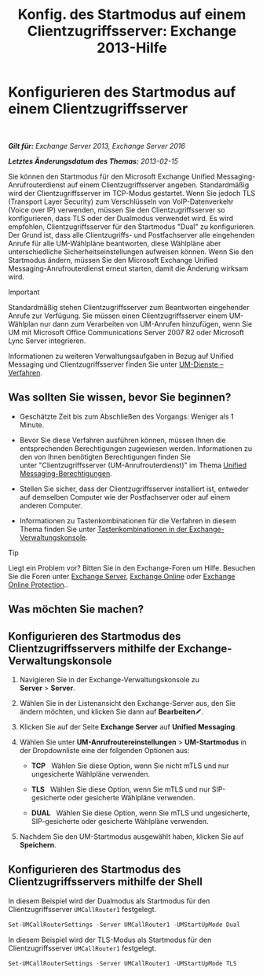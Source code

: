 ﻿---
title: 'Konfig. des Startmodus auf einem Clientzugriffsserver: Exchange 2013-Hilfe'
TOCTitle: Konfigurieren des Startmodus auf einem Clientzugriffsserver
ms:assetid: 71cc9061-9e3c-4b4a-8dbe-f590ca5bcee8
ms:mtpsurl: https://technet.microsoft.com/de-de/library/JJ673533(v=EXCHG.150)
ms:contentKeyID: 50554840
ms.date: 05/22/2018
mtps_version: v=EXCHG.150
ms.translationtype: MT
---

# Konfigurieren des Startmodus auf einem Clientzugriffsserver

 

_**Gilt für:** Exchange Server 2013, Exchange Server 2016_

_**Letztes Änderungsdatum des Themas:** 2013-02-15_

Sie können den Startmodus für den Microsoft Exchange Unified Messaging-Anrufrouterdienst auf einem Clientzugriffsserver angeben. Standardmäßig wird der Clientzugriffsserver im TCP-Modus gestartet. Wenn Sie jedoch TLS (Transport Layer Security) zum Verschlüsseln von VoIP-Datenverkehr (Voice over IP) verwenden, müssen Sie den Clientzugriffsserver so konfigurieren, dass TLS oder der Dualmodus verwendet wird. Es wird empfohlen, Clientzugriffsserver für den Startmodus "Dual" zu konfigurieren. Der Grund ist, dass alle Clientzugriffs- und Postfachserver alle eingehenden Anrufe für alle UM-Wählpläne beantworten, diese Wählpläne aber unterschiedliche Sicherheitseinstellungen aufweisen können. Wenn Sie den Startmodus ändern, müssen Sie den Microsoft Exchange Unified Messaging-Anrufrouterdienst erneut starten, damit die Änderung wirksam wird.


> [!IMPORTANT]
> Standardmäßig stehen Clientzugriffsserver zum Beantworten eingehender Anrufe zur Verfügung. Sie müssen einen Clientzugriffsserver einem UM-Wählplan nur dann zum Verarbeiten von UM-Anrufen hinzufügen, wenn Sie UM mit Microsoft Office Communications Server 2007 R2 oder Microsoft Lync Server integrieren.



Informationen zu weiteren Verwaltungsaufgaben in Bezug auf Unified Messaging und Clientzugriffsserver finden Sie unter [UM-Dienste – Verfahren](um-services-procedures-exchange-2013-help.md).

## Was sollten Sie wissen, bevor Sie beginnen?

  - Geschätzte Zeit bis zum Abschließen des Vorgangs: Weniger als 1 Minute.

  - Bevor Sie diese Verfahren ausführen können, müssen Ihnen die entsprechenden Berechtigungen zugewiesen werden. Informationen zu den von Ihnen benötigten Berechtigungen finden Sie unter "Clientzugriffsserver (UM-Anrufrouterdienst)" im Thema [Unified Messaging-Berechtigungen](unified-messaging-permissions-exchange-2013-help.md).

  - Stellen Sie sicher, dass der Clientzugriffsserver installiert ist, entweder auf demselben Computer wie der Postfachserver oder auf einem anderen Computer.

  - Informationen zu Tastenkombinationen für die Verfahren in diesem Thema finden Sie unter [Tastenkombinationen in der Exchange-Verwaltungskonsole](keyboard-shortcuts-in-the-exchange-admin-center-exchange-online-protection-help.md).


> [!TIP]
> Liegt ein Problem vor? Bitten Sie in den Exchange-Foren um Hilfe. Besuchen Sie die Foren unter <A href="https://go.microsoft.com/fwlink/p/?linkid=60612">Exchange Server</A>, <A href="https://go.microsoft.com/fwlink/p/?linkid=267542">Exchange Online</A> oder <A href="https://go.microsoft.com/fwlink/p/?linkid=285351">Exchange Online Protection</A>..



## Was möchten Sie machen?

## Konfigurieren des Startmodus des Clientzugriffsservers mithilfe der Exchange-Verwaltungskonsole

1.  Navigieren Sie in der Exchange-Verwaltungskonsole zu **Server** \> **Server**.

2.  Wählen Sie in der Listenansicht den Exchange-Server aus, den Sie ändern möchten, und klicken Sie dann auf **Bearbeiten**![Bearbeitungssymbol](images/Bb124582.6f53ccb2-1f13-4c02-bea0-30690e6ea71d(EXCHG.150).gif "Bearbeitungssymbol").

3.  Klicken Sie auf der Seite **Exchange Server** auf **Unified Messaging**.

4.  Wählen Sie unter **UM-Anrufroutereinstellungen** \> **UM-Startmodus** in der Dropdownliste eine der folgenden Optionen aus:
    
      - **TCP**   Wählen Sie diese Option, wenn Sie nicht mTLS und nur ungesicherte Wählpläne verwenden.
    
      - **TLS**   Wählen Sie diese Option, wenn Sie mTLS und nur SIP-gesicherte oder gesicherte Wählpläne verwenden.
    
      - **DUAL**   Wählen Sie diese Option, wenn Sie mTLS und ungesicherte, SIP-gesicherte oder gesicherte Wählpläne verwenden.

5.  Nachdem Sie den UM-Startmodus ausgewählt haben, klicken Sie auf **Speichern**.

## Konfigurieren des Startmodus des Clientzugriffsservers mithilfe der Shell

In diesem Beispiel wird der Dualmodus als Startmodus für den Clientzugriffsserver `UMCallRouter1` festgelegt.

```powershell
Set-UMCallRouterSettings -Server UMCallRouter1 -UMStartUpMode Dual
```

In diesem Beispiel wird der TLS-Modus als Startmodus für den Clientzugriffsserver `UMCallRouter1` festgelegt.

```powershell
Set-UMCallRouterSettings -Server UMCallRouter1 -UMStartUpMode TLS
```

